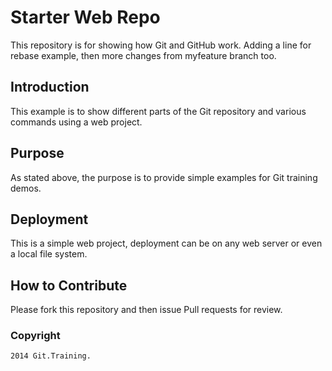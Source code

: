 # Starter Web Repo

This repository is for showing how Git and GitHub work. Adding a line for rebase example, then more changes from
myfeature branch too.

## Introduction

This example is to show different parts of the Git repository and various commands using a web project.

## Purpose

As stated above, the purpose is to provide simple examples for Git training demos.

## Deployment

This is a simple web project, deployment can be on any web server or even a local file system.

## How to Contribute

Please fork this repository and then issue Pull requests for review.
### Copyright

	2014 Git.Training.